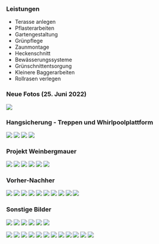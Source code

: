 
### Leistungen

- Terasse anlegen
- Pflasterarbeiten
- Gartengestaltung
- Grünpflege
- Zaunmontage
- Heckenschnitt
- Bewässerungssysteme
- Grünschnittentsorgung
- Kleinere Baggerarbeiten
- Rollrasen verlegen

### Neue Fotos (25. Juni 2022)
[![](../images/20220618_133253.jpg)](../images/20220618_133253.jpg)

### Hangsicherung - Treppen und Whirlpoolplattform
[![](../images/VideoCapture_20220529-073357.jpg)](../images/VideoCapture_20220529-073357.jpg)
[![](../images/VideoCapture_20220529-073458.jpg)](../images/VideoCapture_20220529-073458.jpg)
[![](../images/VideoCapture_20220529-073519.jpg)](../images/VideoCapture_20220529-073519.jpg)
[![](../images/VideoCapture_20220529-073601.jpg)](../images/VideoCapture_20220529-073601.jpg)

### Projekt Weinbergmauer
[![](../images/IMG-20220326-WA0000.jpg)](../images/IMG-20220326-WA0000.jpg)
[![](../images/IMG-20220327-WA0000.jpg)](../images/IMG-20220327-WA0000.jpg)
[![](../images/IMG-20220327-WA0008.jpg)](../images/IMG-20220327-WA0008.jpg)
[![](../images/IMG-20220409-WA0001.jpg)](../images/IMG-20220409-WA0001.jpg)
[![](../images/IMG-20220409-WA0002.jpg)](../images/IMG-20220409-WA0002.jpg)
[![](../images/IMG-20220409-WA0003.jpg)](../images/IMG-20220409-WA0003.jpg)

### Vorher-Nachher
[![](../images/20220119_111533.jpg)](../images/20220119_111533.jpg)
[![](../images/20220119_111651.jpg)](../images/20220119_111651.jpg)
[![](../images/20220119_111753.jpg)](../images/20220119_111753.jpg)
[![](../images/20220119_111851.jpg)](../images/20220119_111851.jpg)
[![](../images/20220119_111957.jpg)](../images/20220119_111957.jpg)
[![](../images/20220119_112047.jpg)](../images/20220119_111047.jpg)
[![](../images/20220119_122210.jpg)](../images/20220119_111210.jpg)
[![](../images/20220119_122622.jpg)](../images/20220119_111622.jpg)
[![](../images/20220119_124455.jpg)](../images/20220119_111455.jpg)
[![](../images/20220313_085342.jpg)](../images/20220313_085342.jpg)

### Sonstige Bilder
[![](../images/IMG-20211211-WA0002.jpg)](../images/IMG-20211211-WA0002.jpg)
[![](../images/IMG-20211211-WA0001.jpg)](../images/IMG-20211211-WA0001.jpg)
[![](../images/IMG-20210927-WA0005.jpg)](../images/IMG-20210927-WA0005.jpg)
[![](../images/IMG-20210413-WA0002.jpg)](../images/IMG-20210413-WA0002.jpg)
[![](../images/IMG-20210319-WA0003.jpg)](../images/IMG-20210319-WA0003.jpg)
[![](../images/20211203_162714.jpg)](../images/20211203_162714.jpg)

[![](../images/20211127_091959.jpg)](../images/20211127_091959.jpg)
[![](../images/20211022_130644.jpg)](../images/20211022_130644.jpg)
[![](../images/20211011_164504.jpg)](../images/20211011_164504.jpg)
[![](../images/20211011_164458.jpg)](../images/20211011_164458.jpg)
[![](../images/20211011_152522.jpg)](../images/20211011_152522.jpg)
[![](../images/20210901_190254.jpg)](../images/20210901_190254.jpg)
[![](../images/20210715_152059.jpg)](../images/20210715_152059.jpg)
[![](../images/20200627_202332.jpg)](../images/20200627_202332.jpg)
[![](../images/20200620_213326.jpg)](../images/20200620_213326.jpg)
[![](../images/20200615_191637.jpg)](../images/20200615_191637.jpg)
[![](../images/IMG-20220313-WA0000.jpg)](../images/IMG-20220313-WA0000.jpg)
[![](../images/IMG-20220313-WA0001.jpg)](../images/IMG-20220313-WA0001.jpg)
